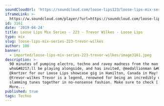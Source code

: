 ```yaml
---
soundCloudUrl: 'https://soundcloud.com/loose-lips123/loose-lips-mix-series-223-trevor-wilkes'
iframeLink: >-
  https://w.soundcloud.com/player/?url=https://soundcloud.com/loose-lips123/loose-lips-mix-series-223-trevor-wilkes&color=00aabb&auto_play=false&hide_related=false&show_comments=true&show_user=true&show_reposts=false
id: 3161
date: '2019-04-24'
title: Loose Lips Mix Series - 223 - Trevor Wilkes - Loose Lips
type: mix
slug: loose-lips-mix-series-223-trevor-wilkes
author: 100
banner:
  - imported/loose-lips-mix-series-223-trevor-wilkes/image3161.jpeg
description: >-
  90 minutes of pumping electro, techno and ravey madness from the man
  who&#8217;ll be playing alongside, and has invited, @medallionman &#038;
  @kortzer for our Loose Lips showcase gig in Hamilton, Canada in May!
  @trevor-wilkes Trevor is a legend, renowned for being an incredibly unique DJ,
  slamming tunes together in no-nonsense fashion. Make sure to check [...]Read
  More...
published: true
tags: Techno
---
```

